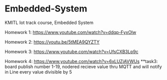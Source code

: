 # Embedded-System
KMITL Iot track course, Embedded System 

Homework 1:
https://www.youtube.com/watch?v=ddqp-FyxOlw

Homework 2:
https://youtu.be/5tMEA9QYZTY

Homework 3:
https://www.youtube.com/watch?v=UfsCXB3Lp9c

Homework 4:
https://www.youtube.com/watch?v=6xLUZjAVWUs
**task3: board publish number 1-19, nodered recieve value thru MQTT and will notify
in Line every value divisible by 5
